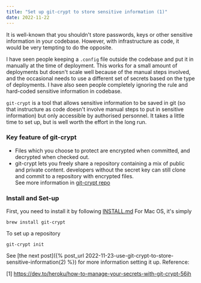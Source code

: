```yaml
---
title: "Set up git-crypt to store sensitive information (1)"
date: 2022-11-22
---
```


It is well-known that you shouldn't store passwords, keys or other sensitive information
in your codebase.
However, with infrastructure as code, it would be very tempting to do the opposite.

I have seen people keeping a `.config` file outside the codebase and put it in manually at the time of deployment. 
This works for a small amount of deployments but doesn't scale well 
because of the manual steps involved, 
and the occasional needs to use a different set of secrets based on the type of deployments.
I have also seen people completely ignoring the rule and hard-coded sensitive information in codebase. 

`git-crypt` is a tool that allows sensitive information to be saved in git (so that instructure as code doesn't involve manual steps to put in sensitive information) but only
accessible by authorised personnel. It  takes a little time to set up, but is well worth the effort in the long run.

### Key feature of git-crypt
* Files which you choose to protect are encrypted when committed, and decrypted when checked out. 
* git-crypt lets you freely share a repository containing a mix of public and private content. developers without the secret key can still clone and commit to a repository with encrypted files.  
See more information in [git-crypt repo](https://github.com/AGWA/git-crypt)

### Install and Set-up
First, you need to install it by following 
[INSTALL.md](https://github.com/AGWA/git-crypt/blob/master/INSTALL.md)
For Mac OS, it's simply
```shell
brew install git-crypt
```

To set up a repository
```shell
git-crypt init
```

See [the next post]({% post_url 2022-11-23-use-git-crypt-to-store-sensitive-information(2) %}) for more information setting it up.
Reference: 

[1] https://dev.to/heroku/how-to-manage-your-secrets-with-git-crypt-56ih